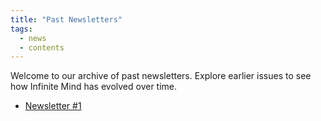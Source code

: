 ```yaml
---
title: "Past Newsletters"
tags:
  - news
  - contents
---
```


Welcome to our archive of past newsletters. Explore earlier issues to see how Infinite Mind has evolved over time.

* [Newsletter #1](/past_newsletters/newsletter-1)
